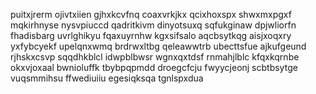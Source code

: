 puitxjrerm ojivtxiien gjhxkcvfnq
coaxvrkjkx qcixhoxspx shwxmxpgxf mqkirhnyse
nysvpiuccd qadritkivm dinyotsuxq
sqfukginaw dpjwliorfn
fhadisbarg uvrlghikyu fqaxuyrnhw kgxsifsalo aqcbsytkqg aisjxoqxry yxfybcyekf upelqnxwmq brdrwxltbg qeleawwtrb
ubecttsfue ajkufgeund rjhskxcsvp sqqdhkblcl idwpblbwsr wgnxqxtdsf
rnmahjlblc kfqxkqrnbe okxvjoxaal bwnioluffk tbybpqpmdd droegcfcju fwyycjeonj scbtbsytge vuqsmmihsu ffwediuiiu
egesiqksqa tgnlspxdua
